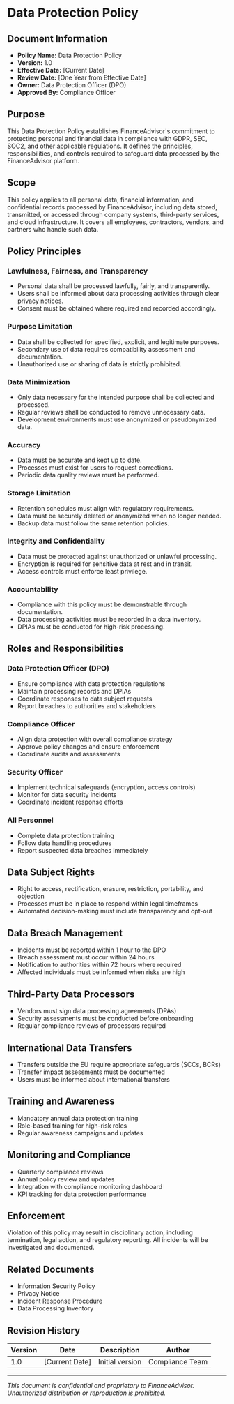 # Data Protection Policy

## Document Information
- **Policy Name:** Data Protection Policy
- **Version:** 1.0
- **Effective Date:** [Current Date]
- **Review Date:** [One Year from Effective Date]
- **Owner:** Data Protection Officer (DPO)
- **Approved By:** Compliance Officer

## Purpose
This Data Protection Policy establishes FinanceAdvisor's commitment to protecting personal and financial data in compliance with GDPR, SEC, SOC2, and other applicable regulations. It defines the principles, responsibilities, and controls required to safeguard data processed by the FinanceAdvisor platform.

## Scope
This policy applies to all personal data, financial information, and confidential records processed by FinanceAdvisor, including data stored, transmitted, or accessed through company systems, third-party services, and cloud infrastructure. It covers all employees, contractors, vendors, and partners who handle such data.

## Policy Principles

### Lawfulness, Fairness, and Transparency
- Personal data shall be processed lawfully, fairly, and transparently.
- Users shall be informed about data processing activities through clear privacy notices.
- Consent must be obtained where required and recorded accordingly.

### Purpose Limitation
- Data shall be collected for specified, explicit, and legitimate purposes.
- Secondary use of data requires compatibility assessment and documentation.
- Unauthorized use or sharing of data is strictly prohibited.

### Data Minimization
- Only data necessary for the intended purpose shall be collected and processed.
- Regular reviews shall be conducted to remove unnecessary data.
- Development environments must use anonymized or pseudonymized data.

### Accuracy
- Data must be accurate and kept up to date.
- Processes must exist for users to request corrections.
- Periodic data quality reviews must be performed.

### Storage Limitation
- Retention schedules must align with regulatory requirements.
- Data must be securely deleted or anonymized when no longer needed.
- Backup data must follow the same retention policies.

### Integrity and Confidentiality
- Data must be protected against unauthorized or unlawful processing.
- Encryption is required for sensitive data at rest and in transit.
- Access controls must enforce least privilege.

### Accountability
- Compliance with this policy must be demonstrable through documentation.
- Data processing activities must be recorded in a data inventory.
- DPIAs must be conducted for high-risk processing.

## Roles and Responsibilities

### Data Protection Officer (DPO)
- Ensure compliance with data protection regulations
- Maintain processing records and DPIAs
- Coordinate responses to data subject requests
- Report breaches to authorities and stakeholders

### Compliance Officer
- Align data protection with overall compliance strategy
- Approve policy changes and ensure enforcement
- Coordinate audits and assessments

### Security Officer
- Implement technical safeguards (encryption, access controls)
- Monitor for data security incidents
- Coordinate incident response efforts

### All Personnel
- Complete data protection training
- Follow data handling procedures
- Report suspected data breaches immediately

## Data Subject Rights
- Right to access, rectification, erasure, restriction, portability, and objection
- Processes must be in place to respond within legal timeframes
- Automated decision-making must include transparency and opt-out

## Data Breach Management
- Incidents must be reported within 1 hour to the DPO
- Breach assessment must occur within 24 hours
- Notification to authorities within 72 hours where required
- Affected individuals must be informed when risks are high

## Third-Party Data Processors
- Vendors must sign data processing agreements (DPAs)
- Security assessments must be conducted before onboarding
- Regular compliance reviews of processors required

## International Data Transfers
- Transfers outside the EU require appropriate safeguards (SCCs, BCRs)
- Transfer impact assessments must be documented
- Users must be informed about international transfers

## Training and Awareness
- Mandatory annual data protection training
- Role-based training for high-risk roles
- Regular awareness campaigns and updates

## Monitoring and Compliance
- Quarterly compliance reviews
- Annual policy review and updates
- Integration with compliance monitoring dashboard
- KPI tracking for data protection performance

## Enforcement
Violation of this policy may result in disciplinary action, including termination, legal action, and regulatory reporting. All incidents will be investigated and documented.

## Related Documents
- Information Security Policy
- Privacy Notice
- Incident Response Procedure
- Data Processing Inventory

## Revision History
| Version | Date | Description | Author |
|---------|------|-------------|--------|
| 1.0 | [Current Date] | Initial version | Compliance Team |

---

*This document is confidential and proprietary to FinanceAdvisor. Unauthorized distribution or reproduction is prohibited.*
